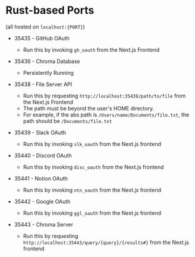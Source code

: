 # Rust-based Ports

(all hosted on `localhost:{PORT}`)

- 35435 - GitHub OAuth

  - Run this by invoking `gh_oauth` from the Next.js Frontend

- 35436 - Chroma Database

  - Persistently Running

- 35438 - File Server API

  - Run this by requesting `http://localhost:35438/path/to/file` from the Next.js Frontend
  - The path must be beyond the user's HOME directory.
  - For example, if the abs path is `/Users/name/Documents/file.txt`, the path should be `/Documents/file.txt`

- 35439 - Slack OAuth

  - Run this by invoking `slk_oauth` from the Next.js frontend

- 35440 - Discord OAuth

  - Run this by invoking `disc_oauth` from the Next.js frontend

- 35441 - Notion OAuth

  - Run this by invoking `ntn_oauth` from the Next.js frontend

- 35442 - Google OAuth

  - Run this by invoking `ggl_oauth` from the Next.js frontend

- 35443 - Chroma Server
  - Run this by requesting `http://localhost:35443/query/{query}/{results#}` from the Next.js frontend
